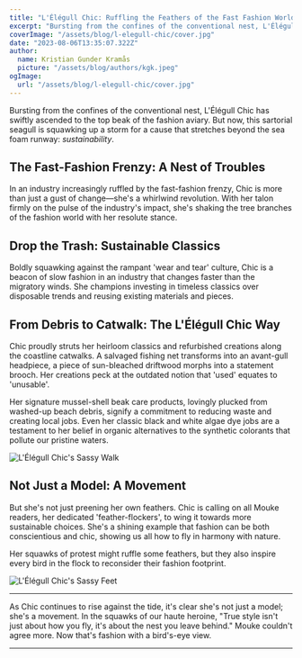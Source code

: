 ```yaml
---
title: "L'Élégull Chic: Ruffling the Feathers of the Fast Fashion World"
excerpt: "Bursting from the confines of the conventional nest, L'Élégull Chic has swiftly ascended to the top beak of the fashion aviary. But now, this sartorial seagull is squawking up a storm for a cause that stretches beyond the sea foam runway: sustainability."
coverImage: "/assets/blog/l-elegull-chic/cover.jpg"
date: "2023-08-06T13:35:07.322Z"
author:
  name: Kristian Gunder Kramås
  picture: "/assets/blog/authors/kgk.jpeg"
ogImage:
  url: "/assets/blog/l-elegull-chic/cover.jpg"
---
```


Bursting from the confines of the conventional nest, L'Élégull Chic has swiftly ascended to the top beak of the fashion aviary. But now, this sartorial seagull is squawking up a storm for a cause that stretches beyond the sea foam runway: *sustainability*.

## The Fast-Fashion Frenzy: A Nest of Troubles

In an industry increasingly ruffled by the fast-fashion frenzy, Chic is more than just a gust of change—she's a whirlwind revolution. With her talon firmly on the pulse of the industry's impact, she's shaking the tree branches of the fashion world with her resolute stance.

## Drop the Trash: Sustainable Classics

Boldly squawking against the rampant 'wear and tear' culture, Chic is a beacon of slow fashion in an industry that changes faster than the migratory winds. She champions investing in timeless classics over disposable trends and reusing existing materials and pieces.

## From Debris to Catwalk: The L'Élégull Chic Way

Chic proudly struts her heirloom classics and refurbished creations along the coastline catwalks. A salvaged fishing net transforms into an avant-gull headpiece, a piece of sun-bleached driftwood morphs into a statement brooch. Her creations peck at the outdated notion that 'used' equates to 'unusable'.

Her signature mussel-shell beak care products, lovingly plucked from washed-up beach debris, signify a commitment to reducing waste and creating local jobs. Even her classic black and white algae dye jobs are a testament to her belief in organic alternatives to the synthetic colorants that pollute our pristine waters.

![L'Élégull Chic's Sassy Walk](/assets/blog/l-elegull-chic/walk.jpg)

## Not Just a Model: A Movement

But she's not just preening her own feathers. Chic is calling on all Mouke readers, her dedicated 'feather-flockers', to wing it towards more sustainable choices. She's a shining example that fashion can be both conscientious and chic, showing us all how to fly in harmony with nature.

Her squawks of protest might ruffle some feathers, but they also inspire every bird in the flock to reconsider their fashion footprint.

![L'Élégull Chic's Sassy Feet](/assets/blog/l-elegull-chic/feet.jpg)

---

As Chic continues to rise against the tide, it's clear she's not just a model; she's a movement. In the squawks of our haute heroine, "True style isn't just about how you fly, it's about the nest you leave behind." Mouke couldn't agree more. Now that's fashion with a bird's-eye view.

---